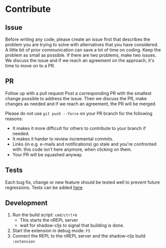 # Contribute

## Issue

Before writing any code, please create an issue first that describes the problem
you are trying to solve with alternatives that you have considered. A little bit
of prior communication can save a lot of time on coding. Keep the problem as
small as possible. If there are two problems, make two issues. We discuss the
issue and if we reach an agreement on the approach, it's time to move on to a
PR.

## PR

Follow up with a pull request Post a corresponding PR with the smallest change
possible to address the issue. Then we discuss the PR, make changes as needed
and if we reach an agreement, the PR will be merged.

Please do not use `git push --force` on your PR branch for the following reasons:

- It makes it more difficult for others to contribute to your branch if needed.
- It makes it harder to review incremental commits.
- Links (in e.g. e-mails and notifications) go stale and you're confronted with: this code isn't here anymore, when clicking on them.
- Your PR will be squashed anyway.

## Tests

Each bug fix, change or new feature should be tested well to prevent future
regressions.  Tests can be added
[here](https://github.com/BetterThanTomorrow/joyride/tree/master/vscode-test-runner/workspace-1/.joyride/src/integration_test)

## Development

1. Run the build script: `cmd/ctrl+b`
   - This starts the nREPL server
   - wait for shadow-cljs to signal that building is done.
1. Start the extension in debug mode: `F5`
1. Connect the REPL to the nREPL server and the shadow-cljs build `:extension`
